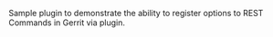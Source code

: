 Sample plugin to demonstrate the ability to register options to REST Commands in Gerrit via plugin.
